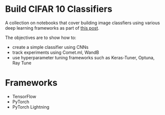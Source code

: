 # Build CIFAR 10 Classifiers

A collection on notebooks that cover building image classfiers using various deep learning frameworks as part of [this post](https://www.katnoria.com/cifar10-notebooks/).

The objectives are to show how to:

- create a simple classifier using CNNs
- track experiments using Comet.ml, WandB
- use hyperparameter tuning frameworks such as Keras-Tuner, Optuna, Ray Tune


# Frameworks

- TensorFlow
- PyTorch
- PyTorch Lightning
